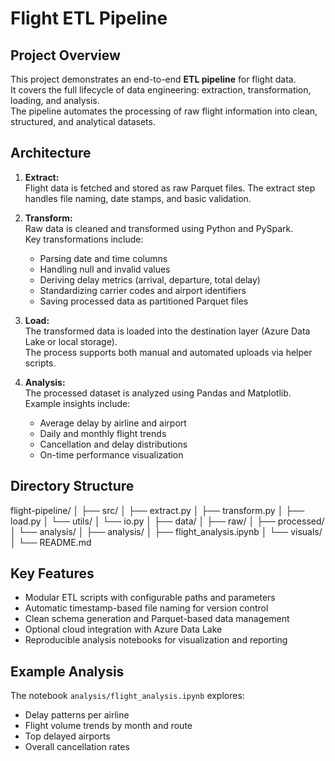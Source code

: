 # Flight ETL Pipeline

## Project Overview
This project demonstrates an end-to-end **ETL pipeline** for flight data.  
It covers the full lifecycle of data engineering: extraction, transformation, loading, and analysis.  
The pipeline automates the processing of raw flight information into clean, structured, and analytical datasets.

## Architecture
1. **Extract:**  
   Flight data is fetched and stored as raw Parquet files. The extract step handles file naming, date stamps, and basic validation.

2. **Transform:**  
   Raw data is cleaned and transformed using Python and PySpark.  
   Key transformations include:
   - Parsing date and time columns  
   - Handling null and invalid values  
   - Deriving delay metrics (arrival, departure, total delay)  
   - Standardizing carrier codes and airport identifiers  
   - Saving processed data as partitioned Parquet files

3. **Load:**  
   The transformed data is loaded into the destination layer (Azure Data Lake or local storage).  
   The process supports both manual and automated uploads via helper scripts.

4. **Analysis:**  
   The processed dataset is analyzed using Pandas and Matplotlib.  
   Example insights include:
   - Average delay by airline and airport  
   - Daily and monthly flight trends  
   - Cancellation and delay distributions  
   - On-time performance visualization

## Directory Structure
flight-pipeline/
│
├── src/
│ ├── extract.py
│ ├── transform.py
│ ├── load.py
│ └── utils/
│ └── io.py
│
├── data/
│ ├── raw/
│ ├── processed/
│ └── analysis/
│
├── analysis/
│ ├── flight_analysis.ipynb
│ └── visuals/
│
└── README.md

## Key Features
- Modular ETL scripts with configurable paths and parameters  
- Automatic timestamp-based file naming for version control  
- Clean schema generation and Parquet-based data management  
- Optional cloud integration with Azure Data Lake  
- Reproducible analysis notebooks for visualization and reporting  

## Example Analysis
The notebook `analysis/flight_analysis.ipynb` explores:
- Delay patterns per airline  
- Flight volume trends by month and route  
- Top delayed airports  
- Overall cancellation rates  
